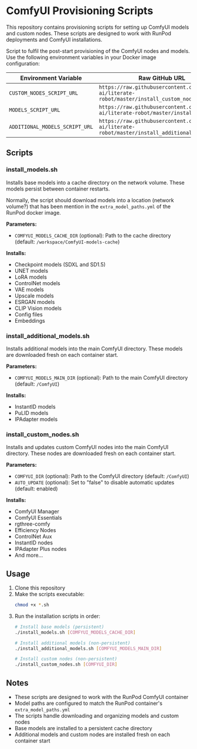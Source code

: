 # ComfyUI Provisioning Scripts

This repository contains provisioning scripts for setting up ComfyUI models and custom nodes. These scripts are designed to work with RunPod deployments and ComfyUI installations.

Script to fulfil the post-start provisioning of the ComfyUI nodes and models. Use the following environment variables in your Docker image configuration:

| Environment Variable | Raw GitHub URL |
|---------------------|----------------|
| `CUSTOM_NODES_SCRIPT_URL` | `https://raw.githubusercontent.com/rekraft-ai/literate-robot/master/install_custom_nodes.sh` |
| `MODELS_SCRIPT_URL` | `https://raw.githubusercontent.com/rekraft-ai/literate-robot/master/install_models.sh` |
| `ADDITIONAL_MODELS_SCRIPT_URL` | `https://raw.githubusercontent.com/rekraft-ai/literate-robot/master/install_additional_models.sh` |

## Scripts

### install_models.sh
Installs base models into a cache directory on the network volume. These models persist between container restarts.

Normally, the script should download models into a location (network volume?) that has been mention in the `extra_model_paths.yml` of the RunPod docker image.

**Parameters:**
- `COMFYUI_MODELS_CACHE_DIR` (optional): Path to the cache directory (default: `/workspace/ComfyUI-models-cache`)

**Installs:**
- Checkpoint models (SDXL and SD1.5)
- UNET models
- LoRA models
- ControlNet models
- VAE models
- Upscale models
- ESRGAN models
- CLIP Vision models
- Config files
- Embeddings

### install_additional_models.sh
Installs additional models into the main ComfyUI directory. These models are downloaded fresh on each container start.

**Parameters:**
- `COMFYUI_MODELS_MAIN_DIR` (optional): Path to the main ComfyUI directory (default: `/ComfyUI`)

**Installs:**
- InstantID models
- PuLID models
- IPAdapter models

### install_custom_nodes.sh
Installs and updates custom ComfyUI nodes into the main ComfyUI directory. These nodes are downloaded fresh on each container start.

**Parameters:**
- `COMFYUI_DIR` (optional): Path to the ComfyUI directory (default: `/ComfyUI`)
- `AUTO_UPDATE` (optional): Set to "false" to disable automatic updates (default: enabled)

**Installs:**
- ComfyUI Manager
- ComfyUI Essentials
- rgthree-comfy
- Efficiency Nodes
- ControlNet Aux
- InstantID nodes
- IPAdapter Plus nodes
- And more...

## Usage

1. Clone this repository
2. Make the scripts executable:
   ```bash
   chmod +x *.sh
   ```
3. Run the installation scripts in order:
   ```bash
   # Install base models (persistent)
   ./install_models.sh [COMFYUI_MODELS_CACHE_DIR]
   
   # Install additional models (non-persistent)
   ./install_additional_models.sh [COMFYUI_MODELS_MAIN_DIR]
   
   # Install custom nodes (non-persistent)
   ./install_custom_nodes.sh [COMFYUI_DIR]
   ```

## Notes

- These scripts are designed to work with the RunPod ComfyUI container
- Model paths are configured to match the RunPod container's `extra_model_paths.yml`
- The scripts handle downloading and organizing models and custom nodes
- Base models are installed to a persistent cache directory
- Additional models and custom nodes are installed fresh on each container start
